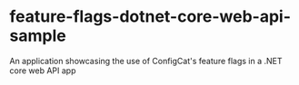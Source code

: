 # feature-flags-dotnet-core-web-api-sample
An application showcasing the use of ConfigCat's feature flags in a .NET core web API app
